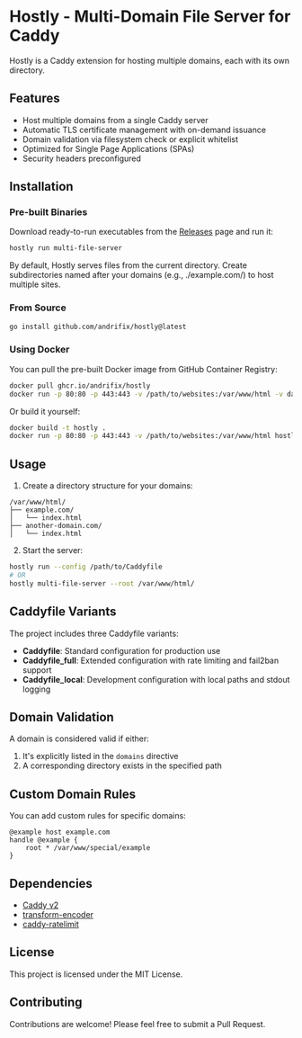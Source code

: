 # Hostly - Multi-Domain File Server for Caddy

Hostly is a Caddy extension for hosting multiple domains, each with its own directory.

## Features

- Host multiple domains from a single Caddy server
- Automatic TLS certificate management with on-demand issuance
- Domain validation via filesystem check or explicit whitelist
- Optimized for Single Page Applications (SPAs)
- Security headers preconfigured

## Installation

### Pre-built Binaries

Download ready-to-run executables from the [Releases](https://github.com/andrifix/hostly/releases) page and run it:
```bash
hostly run multi-file-server
```
By default, Hostly serves files from the current directory. Create subdirectories named after your domains (e.g., ./example.com/) to host multiple sites.


### From Source

```bash
go install github.com/andrifix/hostly@latest
```

### Using Docker

You can pull the pre-built Docker image from GitHub Container Registry:

```bash
docker pull ghcr.io/andrifix/hostly
docker run -p 80:80 -p 443:443 -v /path/to/websites:/var/www/html -v data:/data ghcr.io/andrifix/hostly
```

Or build it yourself:

```bash
docker build -t hostly .
docker run -p 80:80 -p 443:443 -v /path/to/websites:/var/www/html hostly
```

## Usage

1. Create a directory structure for your domains:

```
/var/www/html/
├── example.com/
│   └── index.html
├── another-domain.com/
│   └── index.html
```

2. Start the server:

```bash
hostly run --config /path/to/Caddyfile
# OR
hostly multi-file-server --root /var/www/html/
```

## Caddyfile Variants

The project includes three Caddyfile variants:

- **Caddyfile**: Standard configuration for production use
- **Caddyfile_full**: Extended configuration with rate limiting and fail2ban support
- **Caddyfile_local**: Development configuration with local paths and stdout logging

## Domain Validation

A domain is considered valid if either:
1. It's explicitly listed in the `domains` directive
2. A corresponding directory exists in the specified path

## Custom Domain Rules

You can add custom rules for specific domains:

```caddyfile
@example host example.com
handle @example {
    root * /var/www/special/example
}
```

## Dependencies

- [Caddy v2](https://github.com/caddyserver/caddy)
- [transform-encoder](https://github.com/caddyserver/transform-encoder)
- [caddy-ratelimit](https://github.com/mholt/caddy-ratelimit)

## License

This project is licensed under the MIT License.

## Contributing

Contributions are welcome! Please feel free to submit a Pull Request.
